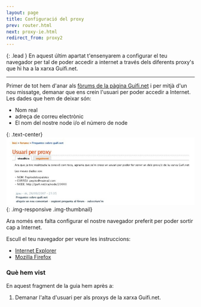 ```yaml
---
layout: page
title: Configuració del proxy
prev: router.html
next: proxy-ie.html
redirect_from: proxy2
---
```


{: .lead }
En aquest últim apartat t'ensenyarem a configurar el teu navegador per tal de poder accedir a internet a través dels diferents proxy's que hi ha a la xarxa Guifi.net.

---

Primer de tot hem d'anar als [fòrums de la pàgina Guifi.net][forum] i per mitjà d'un nou missatge, demanar que ens crein l'usuari per poder accedir a Internet. Les dades que hem de deixar són:

[forum]: http://guifi.net/ca/forum/126 "Fòrums de Guifi.net"

- Nom real
- adreça de correu electrònic
- El nom del nostre node i/o el número de node

{: .text-center}
![usuari del proxy](img/proxy/01.jpg "usuari del proxy"){: .img-responsive .img-thumbnail}

Ara només ens falta configurar el nostre navegador preferit per poder sortir cap a Internet.

Escull el teu navegador per veure les instruccions:

- [Internet Explorer](proxy-ie.html)
- [Mozilla Firefox](proxy-mf.html)



### Què hem vist

En aquest fragment de la guia hem après a:

1. Demanar l'alta d'usuari per als proxys de la xarxa Guifi.net.

